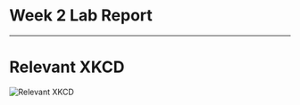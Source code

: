 # Week 2 Lab Report

---

# Relevant XKCD

![Relevant XKCD](https://imgs.xkcd.com/comics/im_an_idiot.png)
